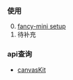 ### 使用
0. [fancy-mini setup](./tutorial-0-getStarted.html)
1. 待补充

### api查询
- [canvasKit](./module-canvasKit.html)